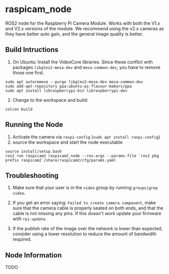 # raspicam_node

ROS2 node for the Raspberry Pi Camera Module. Works with both the V1.x and V2.x versions of the module. We recommend using the v2.x cameras as they have better auto gain, and the general image quality is better.

## Build Intructions
1. On Ubuntu: Install the VideoCore libraries. Since these conflict with packages `libgles2-mesa-dev` and `mesa-common-dev`, you have to remove those one first.
```
sudo apt autoremove --purge libgles2-mesa-dev mesa-common-dev
sudo add-apt-repository ppa:ubuntu-pi-flavour-makers/ppa
sudo apt install libraspberrypi-bin libraspberrypi-dev
```
2. Change to the workspace and build:
```
colcon build
```

## Running the Node
1. Activate the camera via `raspi-config` (`sudo apt install raspi-config`)
2. source the workspace and start the node executable
```
source install/setup.bash
ros2 run raspicam2 raspicam2_node --ros-args --params-file `ros2 pkg prefix raspicam2`/share/raspicam2/cfg/params.yaml
```

## Troubleshooting
1. Make sure that your user is in the `video` group by running `groups|grep video`.

2. If you get an error saying: `Failed to create camera component`,
make sure that the camera cable is properly seated on both ends, and that the cable is not missing any pins. If this doesn't work update your firmware with `rpi-update`.

3. If the publish rate of the image over the network is lower than expected, consider using a lower resolution to reduce the amount of bandwidth required.

## Node Information
TODO

